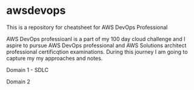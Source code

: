 # awsdevops
This is a repository for cheatsheet for AWS DevOps Professional 

AWS DevOps professioanl is a part of my 100 day cloud challenge and I aspire to pursue AWS DevOps professional and AWS Solutions architect professional certificqtion examinations. During this journey I am going to capture my my approaches and notes. 

Domain 1 - SDLC

Domain  2 